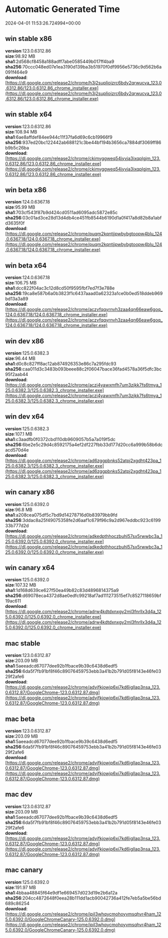 # Automatic Generated Time
2024-04-01 11:53:26.724994+00:00

## win stable x86
**version**:123.0.6312.86  
**size**:98.92 MB  
**sha1**:2d568cf8458a188adff7abe0585449b017ff4ba9  
**sha256**:70ccc048ed07e1ea3190d139ba3b51970f0df9956e5736c9d562b6a091f464e9  
**download**:[https://dl.google.com/release2/chrome/h3j2suplioizrc6bdy2qrwucva_123.0.6312.86/123.0.6312.86_chrome_installer.exe](https://dl.google.com/release2/chrome/h3j2suplioizrc6bdy2qrwucva_123.0.6312.86/123.0.6312.86_chrome_installer.exe)  

## win stable x64
**version**:123.0.6312.86  
**size**:108.94 MB  
**sha1**:6ae8affdef84ee944c11f37fa6d69c6cb19966f9  
**sha256**:937ed20bc122442ab688121c3be44bf194b3656ca7884df3069ff86b9b5c26ba  
**download**:[https://dl.google.com/release2/chrome/ckimvggweq54jyvja3ixqplgjm_123.0.6312.86/123.0.6312.86_chrome_installer.exe](https://dl.google.com/release2/chrome/ckimvggweq54jyvja3ixqplgjm_123.0.6312.86/123.0.6312.86_chrome_installer.exe)  

## win beta x86
**version**:124.0.6367.18  
**size**:95.99 MB  
**sha1**:703cf543f87b9d424cd0511ad6095adc5872e85c  
**sha256**:03c01ad3ce28d13d4db4ce451fb8544b6190d1a0f417a8d82b8a1abfd3635f0f  
**download**:[https://dl.google.com/release2/chrome/puqm2kqntjjpwbybgtoopw4blu_124.0.6367.18/124.0.6367.18_chrome_installer.exe](https://dl.google.com/release2/chrome/puqm2kqntjjpwbybgtoopw4blu_124.0.6367.18/124.0.6367.18_chrome_installer.exe)  

## win beta x64
**version**:124.0.6367.18  
**size**:106.75 MB  
**sha1**:dcc822f04ac3c12d8cd50f9595fbf7ed7f3e788e  
**sha256**:19ca8e587b6a0b3823f1c6437aaad0a62323a1ce0b0ed518ddeb969bd13a3a89  
**download**:[https://dl.google.com/release2/chrome/aczvfqqyrnvh3zaa4qn66eaw6goq_124.0.6367.18/124.0.6367.18_chrome_installer.exe](https://dl.google.com/release2/chrome/aczvfqqyrnvh3zaa4qn66eaw6goq_124.0.6367.18/124.0.6367.18_chrome_installer.exe)  

## win dev x86
**version**:125.0.6382.3  
**size**:96.44 MB  
**sha1**:d0c8c827ff8ac12ab874926353e86c7a295fdc93  
**sha256**:caa011d3c3483b093beee88c2f06047bace36fad4578a36f5dfc3bc95f2aab44  
**download**:[https://dl.google.com/release2/chrome/aczi4yawxmfh7um3zjkk7fs6tmya_125.0.6382.3/125.0.6382.3_chrome_installer.exe](https://dl.google.com/release2/chrome/aczi4yawxmfh7um3zjkk7fs6tmya_125.0.6382.3/125.0.6382.3_chrome_installer.exe)  

## win dev x64
**version**:125.0.6382.3  
**size**:107.1 MB  
**sha1**:c3aadfb0f0372cbd110db9609057b5a7a019f5dc  
**sha256**:6be2e5c29d4c8592175a4ef2df227fbb33d177d20cc6a999b58b6dcacd570d4e  
**download**:[https://dl.google.com/release2/chrome/ad6zggpbnks52atpj2xgdht423pa_125.0.6382.3/125.0.6382.3_chrome_installer.exe](https://dl.google.com/release2/chrome/ad6zggpbnks52atpj2xgdht423pa_125.0.6382.3/125.0.6382.3_chrome_installer.exe)  

## win canary x86
**version**:125.0.6392.0  
**size**:96.8 MB  
**sha1**:a208cea075df5c7bd9d14278716d0b83979bb9fd  
**sha256**:3ddac8a25f49075358fe2d6aaf1c679f96c9a2d967eddbc923c619933b777d2d  
**download**:[https://dl.google.com/release2/chrome/adkedpthhoczbuhl57sx5rwwbc3a_125.0.6392.0/125.0.6392.0_chrome_installer.exe](https://dl.google.com/release2/chrome/adkedpthhoczbuhl57sx5rwwbc3a_125.0.6392.0/125.0.6392.0_chrome_installer.exe)  

## win canary x64
**version**:125.0.6392.0  
**size**:107.32 MB  
**sha1**:1d168d639ce627f50ea49b82c83d4896814375a9  
**sha256**:d69078eca4372d8ae0edfc99218af7ad111273515ef7c8527118659bf19ac611  
**download**:[https://dl.google.com/release2/chrome/adrw4kdtdxnxgy2ml3fnrllx3d4a_125.0.6392.0/125.0.6392.0_chrome_installer.exe](https://dl.google.com/release2/chrome/adrw4kdtdxnxgy2ml3fnrllx3d4a_125.0.6392.0/125.0.6392.0_chrome_installer.exe)  

## mac stable
**version**:123.0.6312.87  
**size**:203.09 MB  
**sha1**:5aeeadcd67077dee92b1fbace9b39c6438d6edf5  
**sha256**:6da5f7fb91bf8f46c89076459753ebb3a41b2b791d05f8143e46fe0329f2afe6  
**download**:[https://dl.google.com/release2/chrome/advjfkjowjp6xi7kd6igllap3nsa_123.0.6312.87/GoogleChrome-123.0.6312.87.dmg](https://dl.google.com/release2/chrome/advjfkjowjp6xi7kd6igllap3nsa_123.0.6312.87/GoogleChrome-123.0.6312.87.dmg)  

## mac beta
**version**:123.0.6312.87  
**size**:203.09 MB  
**sha1**:5aeeadcd67077dee92b1fbace9b39c6438d6edf5  
**sha256**:6da5f7fb91bf8f46c89076459753ebb3a41b2b791d05f8143e46fe0329f2afe6  
**download**:[https://dl.google.com/release2/chrome/advjfkjowjp6xi7kd6igllap3nsa_123.0.6312.87/GoogleChrome-123.0.6312.87.dmg](https://dl.google.com/release2/chrome/advjfkjowjp6xi7kd6igllap3nsa_123.0.6312.87/GoogleChrome-123.0.6312.87.dmg)  

## mac dev
**version**:123.0.6312.87  
**size**:203.09 MB  
**sha1**:5aeeadcd67077dee92b1fbace9b39c6438d6edf5  
**sha256**:6da5f7fb91bf8f46c89076459753ebb3a41b2b791d05f8143e46fe0329f2afe6  
**download**:[https://dl.google.com/release2/chrome/advjfkjowjp6xi7kd6igllap3nsa_123.0.6312.87/GoogleChrome-123.0.6312.87.dmg](https://dl.google.com/release2/chrome/advjfkjowjp6xi7kd6igllap3nsa_123.0.6312.87/GoogleChrome-123.0.6312.87.dmg)  

## mac canary
**version**:125.0.6392.0  
**size**:191.97 MB  
**sha1**:4bbaa48845f64e9df1e669457d023d19e2b6a12a  
**sha256**:204cc4872648f0eea28b111dd1acb90042736a412fe7eb5a5be56bd689c86254  
**download**:[https://dl.google.com/release2/chrome/jpil3whqycmohoyvmsqhvr4ham_125.0.6392.0/GoogleChromeCanary-125.0.6392.0.dmg](https://dl.google.com/release2/chrome/jpil3whqycmohoyvmsqhvr4ham_125.0.6392.0/GoogleChromeCanary-125.0.6392.0.dmg)  

